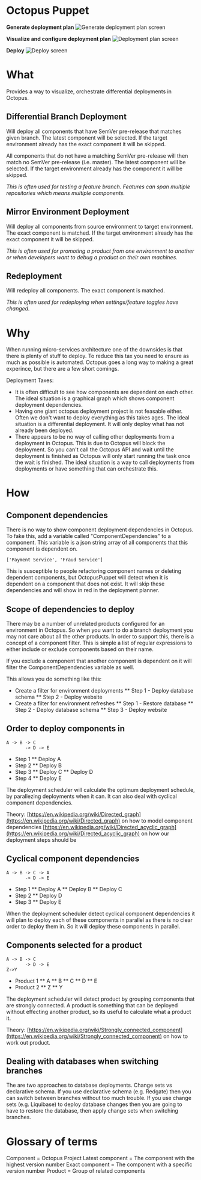 Octopus Puppet
==============

**Generate deployment plan**
![Generate deployment plan screen](/docs/img/Generate_deployment_plan.png?raw=true "Generate deployment plan screen")

**Visualize and configure deployment plan**
![Deployment plan screen](/docs/img/Deployment_Plan.png?raw=true "Deployment plan screen")

**Deploy**
![Deploy screen](/docs/img/Deploy.png?raw=true "Deploy screen")

# What

Provides a way to visualize, orchestrate differential deployments in Octopus. 

## Differential Branch Deployment

Will deploy all components that have SemVer pre-release that matches given branch. The latest component will be selected. If the target environment already has the exact component it will be skipped.

All components that do not have a matching SemVer pre-release will then match no SemVer pre-release (i.e. master). The latest component will be selected. If the target environment already has the component it will be skipped.

_This is often used for testing a feature branch. Features can span multiple repositories which means multiple components._

## Mirror Environment Deployment

Will deploy all components from source environment to target environment. The exact component is matched. If the target environment already has the exact component it will be skipped.

_This is often used for promoting a product from one environment to another or when developers want to debug a product on their own machines._

## Redeployment

Will redeploy all components. The exact component is matched. 

_This is often used for redeploying when settings/feature toggles have changed._

# Why

When running micro-services architecture one of the downsides is that there is plenty of stuff to deploy. To reduce this tax you need to ensure as much as possible is automated. Octopus goes a long way to making a great experince, but there are a few short comings.

Deployment Taxes:
* It is often difficult to see how components are dependent on each other. The ideal situation is a graphical graph which shows component deployment dependencies.
* Having one giant octopus deployment project is not feasable either. Often we don't want to deploy everything as this takes ages. The ideal situation is a differential deployment. It will only deploy what has not already been deployed.
* There appears to be no way of calling other deployments from a deployment in Octopus. This is due to Octopus will block the deployment. So you can't call the Octopus API and wait until the deployment is finished as Octopus will only start running the task once the wait is finished. The ideal situation is a way to call deployments from deployments or have something that can orchestrate this.

# How

## Component dependencies

There is no way to show component deployment dependencies in Octopus. To fake this, add a variable called "ComponentDependencies" to a component. This variable is a json string array of all components that this component is dependent on. 

```
['Payment Service', 'Fraud Service']
```

This is susceptible to people refactoring component names or deleting dependent components, but OctopusPuppet will detect when it is dependent on a component that does not exist. It will skip these dependencies and will show in red in the deployment planner.

## Scope of dependencies to deploy

There may be a number of unrelated products configured for an environment in Octopus. So when you want to do a branch deployment you may not care about all the other products. In order to support this, there is a concept of a component filter. This is simple a list of regular expressions to either include or exclude components based on their name. 

If you exclude a component that another component is dependent on it will filter the ComponentDependencies variable as well. 

This allows you do something like this:
* Create a filter for environment deployments
** Step 1 - Deploy database schema
** Step 2 - Deploy website
* Create a filter for environment refreshes
** Step 1 - Restore database
** Step 2 - Deploy database schema
** Step 3 - Deploy website

## Order to deploy components in
```
A -> B -> C
       -> D -> E
```

* Step 1
** Deploy A
* Step 2
** Deploy B
* Step 3
** Deploy C
** Deploy D
* Step 4
** Deploy E

The deployment scheduler will calculate the optimum deployment schedule, by parallezing deployments when it can. It can also deal with cyclical component dependencies.

Theory:
[https://en.wikipedia.org/wiki/Directed_graph](https://en.wikipedia.org/wiki/Directed_graph) on how to model component dependencies
[https://en.wikipedia.org/wiki/Directed_acyclic_graph](https://en.wikipedia.org/wiki/Directed_acyclic_graph) on how our deployment steps should be 

## Cyclical component dependencies

```
A -> B -> C -> A
       -> D -> E
```

* Step 1
** Deploy A
** Deploy B
** Deploy C
* Step 2
** Deploy D
* Step 3
** Deploy E

When the deployment scheduler detect cyclical component dependencies it will plan to deploy each of these components in parallel as there is no clear order to deploy them in. So it will deploy these components in parallel.

## Components selected for a product

```
A -> B -> C
       -> D -> E
Z->Y
```

* Product 1
** A
** B
** C
** D
** E
* Product 2
** Z
** Y

The deployment scheduler will detect product by grouping components that are strongly connected. A product is something that can be deployed without effecting another product, so its useful to calculate what a product it.

Theory:
[https://en.wikipedia.org/wiki/Strongly_connected_component](https://en.wikipedia.org/wiki/Strongly_connected_component) on how to work out product.

## Dealing with databases when switching branches

The are two approaches to database deployments. Change sets vs declarative schema. If you use declarative schema (e.g. Redgate) then you can switch between branches without too much trouble. If you use change sets (e.g. Liquibase) to deploy database changes then you are going to have to restore the database, then apply change sets when switching branches.

# Glossary of terms

Component = Octopus Project
Latest component = The component with the highest version number 
Exact component = The component with a specific version number
Product = Group of related components


